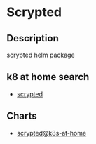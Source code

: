 # Scrypted

## Description

scrypted helm package

## k8 at home search

- [scrypted](https://nanne.dev/k8s-at-home-search/#/scrypted)

## Charts

- [scrypted@k8s-at-home](https://k8s-at-home.com/charts/)
